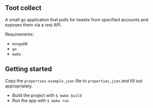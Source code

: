 ## Toot collect

A small go application that polls for tweets from specified accounts and exposes them via a rest API.

Requirements:
  - `mongoDB`
  - `go`
  - `make`

## Getting started

Copy the `properties-example.json` file to `properties,json` and fill out appropriately.

- Build the project with `$ make build`
- Run the app with `$ make run`